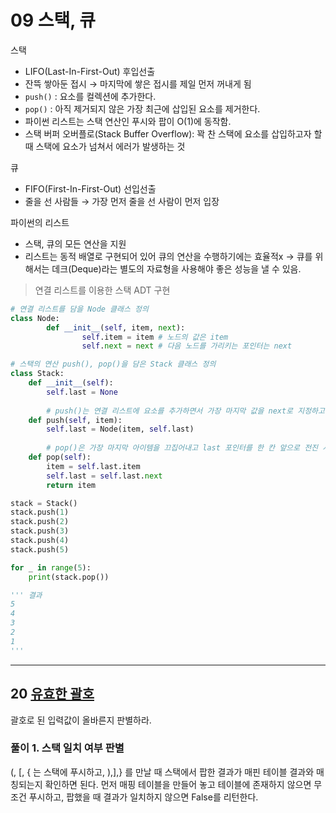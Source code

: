 # 09 스택, 큐
스택

- LIFO(Last-In-First-Out) 후입선출
- 잔뜩 쌓아둔 접시 → 마지막에 쌓은 접시를 제일 먼저 꺼내게 됨
- `push()` : 요소를 컬렉션에 추가한다.
- `pop()` : 아직 제거되지 않은 가장 최근에 삽입된 요소를 제거한다.
- 파이썬 리스트는 스택 연산인 푸시와 팝이 O(1)에 동작함.
- 스택 버퍼 오버플로(Stack Buffer Overflow): 꽉 찬 스택에 요소를 삽입하고자 할 때 스택에 요소가 넘쳐서 에러가 발생하는 것

큐

- FIFO(First-In-First-Out) 선입선출
- 줄을 선 사람들 → 가장 먼저 줄을 선 사람이 먼저 입장

파이썬의 리스트

- 스택, 큐의 모든 연산을 지원
- 리스트는 동적 배열로 구현되어 있어 큐의 연산을 수행하기에는 효율적x → 큐를 위해서는 데크(Deque)라는 별도의 자료형을 사용해야 좋은 성능을 낼 수 있음.

> 연결 리스트를 이용한 스택 ADT 구현
> 

```python
# 연결 리스트를 담을 Node 클래스 정의
class Node:
		def __init__(self, item, next):
				self.item = item # 노드의 값은 item
				self.next = next # 다음 노드를 가리키는 포인터는 next

# 스택의 연산 push(), pop()을 담은 Stack 클래스 정의
class Stack:
    def __init__(self):
        self.last = None
    
		# push()는 연결 리스트에 요소를 추가하면서 가장 마지막 값을 next로 지정하고, 포인터인 last는 가장 마지막으로 이동시킨다.
    def push(self, item):
        self.last = Node(item, self.last)
    
		# pop()은 가장 마지막 아이템을 끄집어내고 last 포인터를 한 칸 앞으로 전진 시킨다. 즉 이전에 추가된 값을 가리키게 한다.
    def pop(self):
        item = self.last.item
        self.last = self.last.next
        return item

stack = Stack()
stack.push(1)
stack.push(2)
stack.push(3)
stack.push(4)
stack.push(5)

for _ in range(5):
    print(stack.pop())

''' 결과
5
4
3
2
1
'''
```

---

## 20 [유효한 괄호](https://leetcode.com/problems/valid-parentheses/)

괄호로 된 입력값이 올바른지 판별하라.

### 풀이 1. 스택 일치 여부 판별

(, [, { 는 스택에 푸시하고, ),],} 를 만날 때 스택에서 팝한 결과가 매핀 테이블 결과와 매칭되는지 확인하면 된다. 먼저 매핑 테이블을 만들어 놓고 테이블에 존재하지 않으면 무조건 푸시하고, 팝했을 때 결과가 일치하지 않으면 False를 리턴한다.